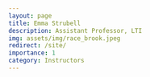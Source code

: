 ```yaml
---
layout: page
title: Emma Strubell
description: Assistant Professor, LTI
img: assets/img/race_brook.jpeg
redirect: /site/
importance: 1
category: Instructors
---
```

